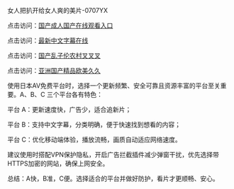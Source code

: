 
女人把扒开给女人爽的美片-0707YX

点击访问：<a href="https://vassv.pages.dev/">国产成人国产在线观看入口</a>

点击访问：<a href="https://gsd-agv.pages.dev/">最新中文字幕在线</a>

点击访问：<a href="https://gda-c7m.pages.dev/">国产乱子伦农村叉叉叉</a>

点击访问：<a href="https://tfda.pages.dev/">亚洲国产精品欧美久久</a>

使用日本AV免费平台时，选择一个更新频繁、安全可靠且资源丰富的平台至关重要。A、B、C 三个平台各有特色：

平台 A：更新速度快，广告少，适合追新片；

平台 B：支持中文字幕，分类明确，便于快速找到想看的内容；

平台 C：优化移动端体验，播放流畅，画质自动适应网络速度。

建议使用时搭配VPN保护隐私，开启广告拦截插件减少弹窗干扰，优先选择带HTTPS加密的网站，确保上网安全。

总结：A快，B准，C便。选择适合的平台并做好防护，看片才更顺畅、安心。

<span style="display:none;">[Canonical link](https://github.com/ba20250707/so50 ）</span>
